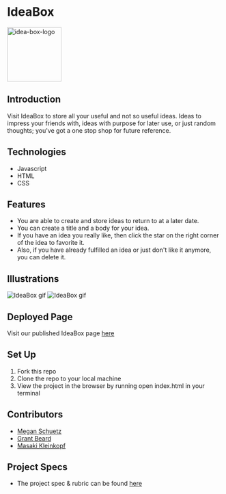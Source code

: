 # IdeaBox

<img width="127" alt="idea-box-logo" src="https://user-images.githubusercontent.com/80136642/121270129-f6117480-c875-11eb-9dfa-89e1beaaa762.png">

## Introduction

Visit IdeaBox to store all your useful and not so useful ideas. Ideas to impress your friends with, ideas with purpose for later use, or just random thoughts; you've got a one stop shop for future reference.

## Technologies

- Javascript
- HTML
- CSS

## Features

- You are able to create and store ideas to return to at a later date.
- You can create a title and a body for your idea.
- If you have an idea you really like, then click the star on the right corner of the idea to favorite it.
- Also, if you have already fulfilled an idea or just don't like it anymore, you can delete it.

## Illustrations

![IdeaBox gif](https://media.giphy.com/media/wb3U2AY7lglxwmNUkI/giphy.gif)
![IdeaBox gif](https://media.giphy.com/media/C9qVxitGc2pthPdidt/giphy.gif)

## Deployed Page

Visit our published IdeaBox page [here](https://megschuetz.github.io/ideabox/)

## Set Up

1. Fork this repo
2. Clone the repo to your local machine
3. View the project in the browser by running open index.html in your terminal

## Contributors

- [Megan Schuetz](https://github.com/megschuetz)
- [Grant Beard](https://github.com/GrantXBeard)
- [Masaki Kleinkopf](https://github.com/masaki-kleinkopf)

## Project Specs

- The project spec & rubric can be found [here](https://frontend.turing.edu/projects/module-1/ideabox-group-v2.html)
